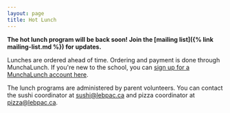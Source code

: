 ```yaml
---
layout: page
title: Hot Lunch
---
```


**The hot lunch program will be back soon! Join the [mailing list]({% link mailing-list.md %}) for updates.**

Lunches are ordered ahead of time. Ordering and payment is done through MunchaLunch. If you're new to the school, you can [sign up for a MunchaLunch account here](https://munchalunch.com/schools/leb/).

The lunch programs are administered by parent volunteers. You can contact the sushi coordinator at [sushi@lebpac.ca](mailto:sushi@lebpac.ca) and pizza coordinator at [pizza@lebpac.ca](mailto:pizza@lebpac.ca).